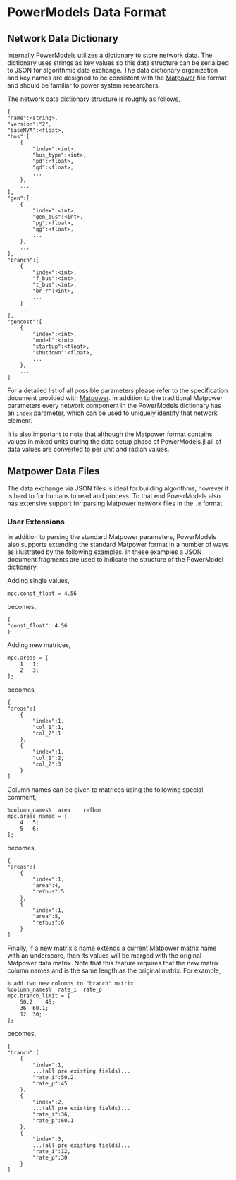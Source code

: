 # PowerModels Data Format

## Network Data Dictionary

Internally PowerModels utilizes a dictionary to store network data.
The dictionary uses strings as key values so this data structure can be serialized to JSON for algorithmic data exchange.
The data dictionary organization and key names are designed to be consistent with the [Matpower](http://www.pserc.cornell.edu/matpower/) file format and should be familiar to power system researchers.

The network data dictionary structure is roughly as follows,
```
{
"name":<string>,
"version":"2",
"baseMVA":<float>,
"bus":[
    {
        "index":<int>,
        "bus_type":<int>,
        "pd":<float>,
        "qd":<float>,
        ...
    },
    ...
],
"gen":[
    {
        "index":<int>,
        "gen_bus":<int>,
        "pg":<float>,
        "qg":<float>,
        ...
    },
    ...
],
"branch":[
    {
        "index":<int>,
        "f_bus":<int>,
        "t_bus":<int>,
        "br_r":<int>,
        ...
    }
    ...
],
"gencost":[
    {
        "index":<int>,
        "model":<int>,
        "startup":<float>,
        "shutdown":<float>,
        ...
    },
    ...
]
```

For a detailed list of all possible parameters please refer to the specification document provided with [Matpower](http://www.pserc.cornell.edu/matpower/).  In addition to the traditional Matpower parameters every network component in the PowerModels dictionary has an `index` parameter, which can be used to uniquely identify that network element.

It is also important to note that although the Matpower format contains values in mixed units during the data setup phase of PowerModels.jl all of data values are converted to per unit and radian values.


## Matpower Data Files

The data exchange via JSON files is ideal for building algorithms, however it is hard to for humans to read and process.
To that end PowerModels also has extensive support for parsing Matpower network files in the `.m` format.


### User Extensions

In addition to parsing the standard Matpower parameters, PowerModels also supports extending the standard Matpower format in a number of ways as illustrated by the following examples.  In these examples a JSON document fragments are used to indicate the structure of the PowerModel dictionary.

Adding single values,
```
mpc.const_float = 4.56
```
becomes,
```
{
"const_float": 4.56
}
```

Adding new matrices,
```
mpc.areas = [
    1   1;
    2   3;
];
```
becomes,
```
{
"areas":[
    {
        "index":1,
        "col_1":1,
        "col_2":1
    },
    {
        "index":1,
        "col_1":2,
        "col_2":3
    }
]
```

Column names can be given to matrices using the following special comment,
```
%column_names%  area    refbus
mpc.areas_named = [
    4   5;
    5   6;
];
```
becomes,
```
{
"areas":[
    {
        "index":1,
        "area":4,
        "refbus":5
    },
    {
        "index":1,
        "area":5,
        "refbus":6
    }
]
```

Finally, if a new matrix's name extends a current Matpower matrix name with an underscore, then its values will be merged with the original Matpower data matrix.  Note that this feature requires that the new matrix column names and is the same length as the original matrix.  For example,
```
% add two new columns to "branch" matrix
%column_names%  rate_i  rate_p
mpc.branch_limit = [
    50.2    45;
    36  60.1;
    12  30;
];

```
becomes,
```
{
"branch":[
    {
        "index":1,
        ...(all pre existing fields)...
        "rate_i":50.2,
        "rate_p":45
    },
    {
        "index":2,
        ...(all pre existing fields)...
        "rate_i":36,
        "rate_p":60.1
    },
    {
        "index":3,
        ...(all pre existing fields)...
        "rate_i":12,
        "rate_p":30
    }
]
```


